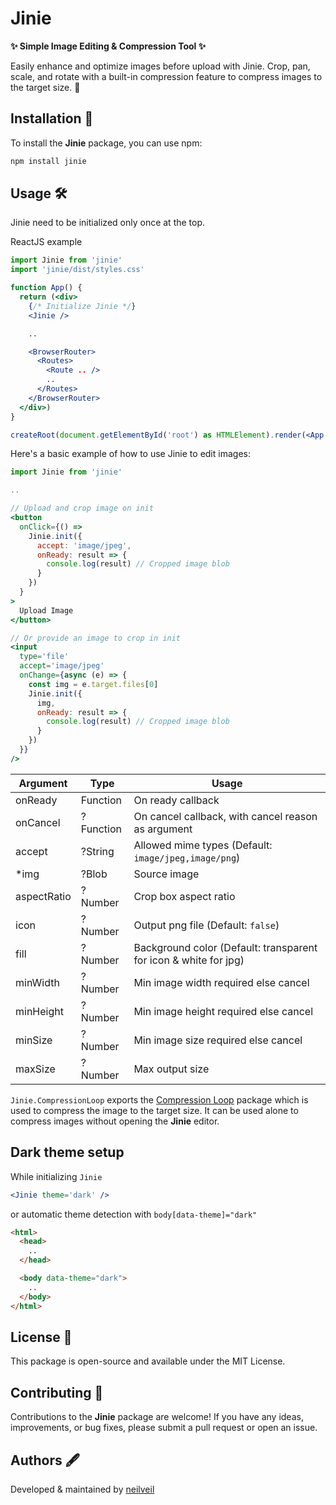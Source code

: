 # Jinie

**✨ Simple Image Editing & Compression Tool ✨**

Easily enhance and optimize images before upload with Jinie. Crop, pan, scale, and rotate with a built-in compression feature to compress images to the target size. 🚀

## Installation 🚀

To install the **Jinie** package, you can use npm:

```bash
npm install jinie
```

## Usage 🛠️

Jinie need to be initialized only once at the top.

ReactJS example

```jsx
import Jinie from 'jinie'
import 'jinie/dist/styles.css'

function App() {
  return (<div>
    {/* Initialize Jinie */}
    <Jinie />

    ..

    <BrowserRouter>
      <Routes>
        <Route .. />
        ..
      </Routes>
    </BrowserRouter>
  </div>)
}

createRoot(document.getElementById('root') as HTMLElement).render(<App />)
```

Here's a basic example of how to use Jinie to edit images:

```jsx
import Jinie from 'jinie'

..

// Upload and crop image on init
<button
  onClick={() =>
    Jinie.init({
      accept: 'image/jpeg',
      onReady: result => {
        console.log(result) // Cropped image blob
      }
    })
  }
>
  Upload Image
</button>

// Or provide an image to crop in init
<input
  type='file'
  accept='image/jpeg'
  onChange={async (e) => {
    const img = e.target.files[0]
    Jinie.init({
      img,
      onReady: result => {
        console.log(result) // Cropped image blob
      }
    })
  }}
/>
```

| Argument    | Type      | Usage                                                            |
| ----------- | --------- | ---------------------------------------------------------------- |
| onReady     | Function  | On ready callback                                                |
| onCancel    | ?Function | On cancel callback, with cancel reason as argument               |
| accept      | ?String   | Allowed mime types (Default: `image/jpeg,image/png`)             |
| \*img       | ?Blob     | Source image                                                     |
| aspectRatio | ?Number   | Crop box aspect ratio                                            |
| icon        | ?Number   | Output png file (Default: `false`)                               |
| fill        | ?Number   | Background color (Default: transparent for icon & white for jpg) |
| minWidth    | ?Number   | Min image width required else cancel                             |
| minHeight   | ?Number   | Min image height required else cancel                            |
| minSize     | ?Number   | Min image size required else cancel                              |
| maxSize     | ?Number   | Max output size                                                  |

`Jinie.CompressionLoop` exports the [Compression Loop](https://github.com/neilveil/compression-loop) package which is used to compress the image to the target size. It can be used alone to compress images without opening the **Jinie** editor.

## Dark theme setup

While initializing `Jinie`

```jsx
<Jinie theme='dark' />
```

or automatic theme detection with `body[data-theme]="dark"`

```html
<html>
  <head>
    ..
  </head>

  <body data-theme="dark">
    ..
  </body>
</html>
```

## License 📜

This package is open-source and available under the MIT License.

## Contributing 🙌

Contributions to the **Jinie** package are welcome! If you have any ideas, improvements, or bug fixes, please submit a pull request or open an issue.

## Authors 🖋️

Developed & maintained by [neilveil](https://github.com/neilveil)
